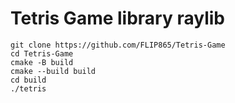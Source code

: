 # Tetris Game library raylib

```
git clone https://github.com/FLIP865/Tetris-Game
cd Tetris-Game
cmake -B build
cmake --build build
cd build
./tetris
```

